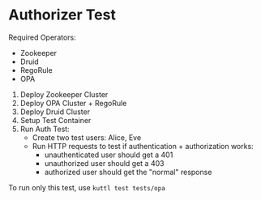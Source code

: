 # Authorizer Test

Required Operators:
- Zookeeper
- Druid
- RegoRule
- OPA

1. Deploy Zookeeper Cluster
2. Deploy OPA Cluster + RegoRule
3. Deploy Druid Cluster
4. Setup Test Container
5. Run Auth Test:
    - Create two test users: Alice, Eve
    - Run HTTP requests to test if authentication + authorization works:
      - unauthenticated user should get a 401
      - unauthorized user should get a 403
      - authorized user should get the "normal" response

To run only this test, use `kuttl test tests/opa`